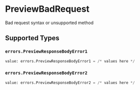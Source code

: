 # PreviewBadRequest

Bad request syntax or unsupported method


## Supported Types

### `errors.PreviewResponseBodyError1`

```python
value: errors.PreviewResponseBodyError1 = /* values here */
```

### `errors.PreviewResponseBodyError2`

```python
value: errors.PreviewResponseBodyError2 = /* values here */
```

